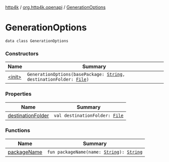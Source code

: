 [http4k](../../index.md) / [org.http4k.openapi](../index.md) / [GenerationOptions](./index.md)

# GenerationOptions

`data class GenerationOptions`

### Constructors

| Name | Summary |
|---|---|
| [&lt;init&gt;](-init-.md) | `GenerationOptions(basePackage: `[`String`](https://kotlinlang.org/api/latest/jvm/stdlib/kotlin/-string/index.html)`, destinationFolder: `[`File`](https://docs.oracle.com/javase/9/docs/api/java/io/File.html)`)` |

### Properties

| Name | Summary |
|---|---|
| [destinationFolder](destination-folder.md) | `val destinationFolder: `[`File`](https://docs.oracle.com/javase/9/docs/api/java/io/File.html) |

### Functions

| Name | Summary |
|---|---|
| [packageName](package-name.md) | `fun packageName(name: `[`String`](https://kotlinlang.org/api/latest/jvm/stdlib/kotlin/-string/index.html)`): `[`String`](https://kotlinlang.org/api/latest/jvm/stdlib/kotlin/-string/index.html) |
